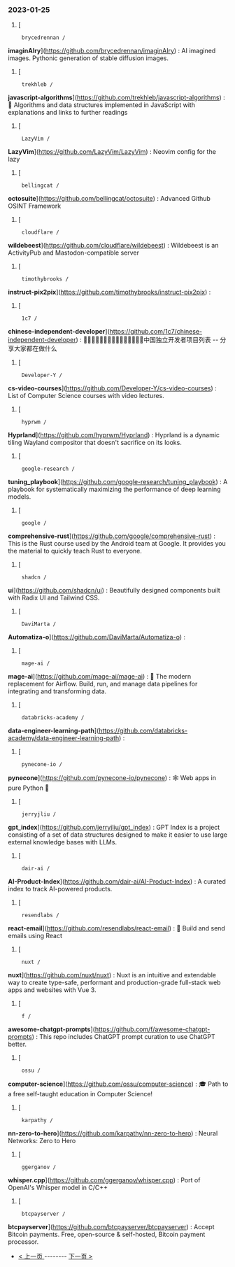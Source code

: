 ### 2023-01-25 
1. [
    

        brycedrennan /
**imaginAIry**](https://github.com/brycedrennan/imaginAIry) : AI imagined images. Pythonic generation of stable diffusion images.
1. [
    

        trekhleb /
**javascript-algorithms**](https://github.com/trekhleb/javascript-algorithms) : 📝 Algorithms and data structures implemented in JavaScript with explanations and links to further readings
1. [
    

        LazyVim /
**LazyVim**](https://github.com/LazyVim/LazyVim) : Neovim config for the lazy
1. [
    

        bellingcat /
**octosuite**](https://github.com/bellingcat/octosuite) : Advanced Github OSINT Framework
1. [
    

        cloudflare /
**wildebeest**](https://github.com/cloudflare/wildebeest) : Wildebeest is an ActivityPub and Mastodon-compatible server
1. [
    

        timothybrooks /
**instruct-pix2pix**](https://github.com/timothybrooks/instruct-pix2pix) : 
1. [
    

        1c7 /
**chinese-independent-developer**](https://github.com/1c7/chinese-independent-developer) : 👩🏿‍💻👨🏾‍💻👩🏼‍💻👨🏽‍💻👩🏻‍💻中国独立开发者项目列表 -- 分享大家都在做什么
1. [
    

        Developer-Y /
**cs-video-courses**](https://github.com/Developer-Y/cs-video-courses) : List of Computer Science courses with video lectures.
1. [
    

        hyprwm /
**Hyprland**](https://github.com/hyprwm/Hyprland) : Hyprland is a dynamic tiling Wayland compositor that doesn't sacrifice on its looks.
1. [
    

        google-research /
**tuning_playbook**](https://github.com/google-research/tuning_playbook) : A playbook for systematically maximizing the performance of deep learning models.
1. [
    

        google /
**comprehensive-rust**](https://github.com/google/comprehensive-rust) : This is the Rust course used by the Android team at Google. It provides you the material to quickly teach Rust to everyone.
1. [
    

        shadcn /
**ui**](https://github.com/shadcn/ui) : Beautifully designed components built with Radix UI and Tailwind CSS.
1. [
    

        DaviMarta /
**Automatiza-o**](https://github.com/DaviMarta/Automatiza-o) : 
1. [
    

        mage-ai /
**mage-ai**](https://github.com/mage-ai/mage-ai) : 🧙 The modern replacement for Airflow. Build, run, and manage data pipelines for integrating and transforming data.
1. [
    

        databricks-academy /
**data-engineer-learning-path**](https://github.com/databricks-academy/data-engineer-learning-path) : 
1. [
    

        pynecone-io /
**pynecone**](https://github.com/pynecone-io/pynecone) : 🕸 Web apps in pure Python 🐍
1. [
    

        jerryjliu /
**gpt_index**](https://github.com/jerryjliu/gpt_index) : GPT Index is a project consisting of a set of data structures designed to make it easier to use large external knowledge bases with LLMs.
1. [
    

        dair-ai /
**AI-Product-Index**](https://github.com/dair-ai/AI-Product-Index) : A curated index to track AI-powered products.
1. [
    

        resendlabs /
**react-email**](https://github.com/resendlabs/react-email) : 💌 Build and send emails using React
1. [
    

        nuxt /
**nuxt**](https://github.com/nuxt/nuxt) : Nuxt is an intuitive and extendable way to create type-safe, performant and production-grade full-stack web apps and websites with Vue 3.
1. [
    

        f /
**awesome-chatgpt-prompts**](https://github.com/f/awesome-chatgpt-prompts) : This repo includes ChatGPT prompt curation to use ChatGPT better.
1. [
    

        ossu /
**computer-science**](https://github.com/ossu/computer-science) : 🎓 Path to a free self-taught education in Computer Science!
1. [
    

        karpathy /
**nn-zero-to-hero**](https://github.com/karpathy/nn-zero-to-hero) : Neural Networks: Zero to Hero
1. [
    

        ggerganov /
**whisper.cpp**](https://github.com/ggerganov/whisper.cpp) : Port of OpenAI's Whisper model in C/C++
1. [
    

        btcpayserver /
**btcpayserver**](https://github.com/btcpayserver/btcpayserver) : Accept Bitcoin payments. Free, open-source & self-hosted, Bitcoin payment processor. 

- [ < 上一页 ](https://github.com/able8/github-trending-daily-record/blob/master/2023-01-24.md) -------- [ 下一页 > ](https://github.com/able8/github-trending-daily-record/blob/master/2023-01-26.md)
